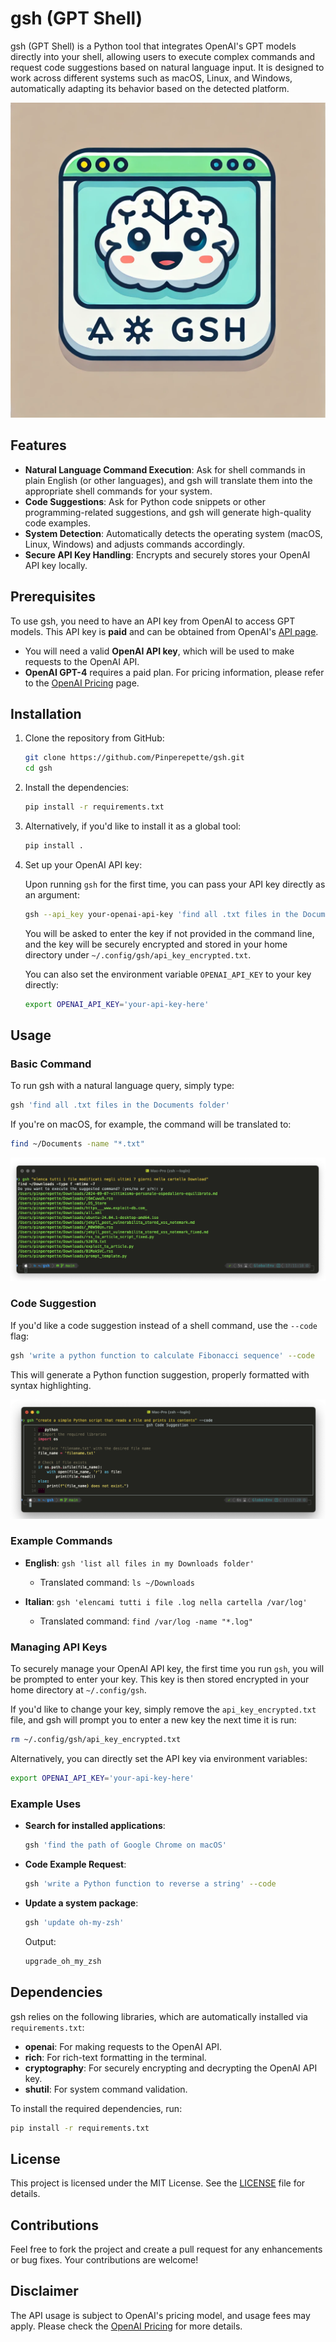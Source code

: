 

# gsh (GPT Shell)

gsh (GPT Shell) is a Python tool that integrates OpenAI's GPT models directly into your shell, allowing users to execute complex commands and request code suggestions based on natural language input. It is designed to work across different systems such as macOS, Linux, and Windows, automatically adapting its behavior based on the detected platform.

![gsh logo](./image/gsh.png)

## Features

- **Natural Language Command Execution**: Ask for shell commands in plain English (or other languages), and gsh will translate them into the appropriate shell commands for your system.
- **Code Suggestions**: Ask for Python code snippets or other programming-related suggestions, and gsh will generate high-quality code examples.
- **System Detection**: Automatically detects the operating system (macOS, Linux, Windows) and adjusts commands accordingly.
- **Secure API Key Handling**: Encrypts and securely stores your OpenAI API key locally.

## Prerequisites

To use gsh, you need to have an API key from OpenAI to access GPT models. This API key is **paid** and can be obtained from OpenAI's [API page](https://beta.openai.com/signup/).

- You will need a valid **OpenAI API key**, which will be used to make requests to the OpenAI API.
- **OpenAI GPT-4** requires a paid plan. For pricing information, please refer to the [OpenAI Pricing](https://openai.com/pricing/) page.


## Installation

1. Clone the repository from GitHub:
   ```bash
   git clone https://github.com/Pinperepette/gsh.git
   cd gsh
   ```

2. Install the dependencies:
   ```bash
   pip install -r requirements.txt
   ```

3. Alternatively, if you'd like to install it as a global tool:
   ```bash
   pip install .
   ```

4. Set up your OpenAI API key:

   Upon running `gsh` for the first time, you can pass your API key directly as an argument:
   ```bash
   gsh --api_key your-openai-api-key 'find all .txt files in the Documents folder'
   ```

   You will be asked to enter the key if not provided in the command line, and the key will be securely encrypted and stored in your home directory under `~/.config/gsh/api_key_encrypted.txt`.

   You can also set the environment variable `OPENAI_API_KEY` to your key directly:
   ```bash
   export OPENAI_API_KEY='your-api-key-here'
   ```

## Usage

### Basic Command

To run gsh with a natural language query, simply type:
```bash
gsh 'find all .txt files in the Documents folder'
```

If you're on macOS, for example, the command will be translated to:
```bash
find ~/Documents -name "*.txt"
```

![gsh command](./image/im1.png)

### Code Suggestion

If you'd like a code suggestion instead of a shell command, use the `--code` flag:
```bash
gsh 'write a python function to calculate Fibonacci sequence' --code
```

This will generate a Python function suggestion, properly formatted with syntax highlighting.

![gsh code](./image/im2.png)

### Example Commands

- **English**: `gsh 'list all files in my Downloads folder'`
  - Translated command: `ls ~/Downloads`

- **Italian**: `gsh 'elencami tutti i file .log nella cartella /var/log'`
  - Translated command: `find /var/log -name "*.log"`

### Managing API Keys

To securely manage your OpenAI API key, the first time you run `gsh`, you will be prompted to enter your key. This key is then stored encrypted in your home directory at `~/.config/gsh`.

If you'd like to change your key, simply remove the `api_key_encrypted.txt` file, and gsh will prompt you to enter a new key the next time it is run:
```bash
rm ~/.config/gsh/api_key_encrypted.txt
```

Alternatively, you can directly set the API key via environment variables:
```bash
export OPENAI_API_KEY='your-api-key-here'
```

### Example Uses

- **Search for installed applications**:
  ```bash
  gsh 'find the path of Google Chrome on macOS'
  ```

- **Code Example Request**:
  ```bash
  gsh 'write a Python function to reverse a string' --code
  ```

- **Update a system package**:
  ```bash
  gsh 'update oh-my-zsh' 
  ```

  Output:
  ```bash
  upgrade_oh_my_zsh
  ```

## Dependencies

gsh relies on the following libraries, which are automatically installed via `requirements.txt`:

- **openai**: For making requests to the OpenAI API.
- **rich**: For rich-text formatting in the terminal.
- **cryptography**: For securely encrypting and decrypting the OpenAI API key.
- **shutil**: For system command validation.

To install the required dependencies, run:

```bash
pip install -r requirements.txt
```

## License

This project is licensed under the MIT License. See the [LICENSE](./LICENSE) file for details.

## Contributions

Feel free to fork the project and create a pull request for any enhancements or bug fixes. Your contributions are welcome!

## Disclaimer

The API usage is subject to OpenAI's pricing model, and usage fees may apply. Please check the [OpenAI Pricing](https://openai.com/pricing) for more details.
